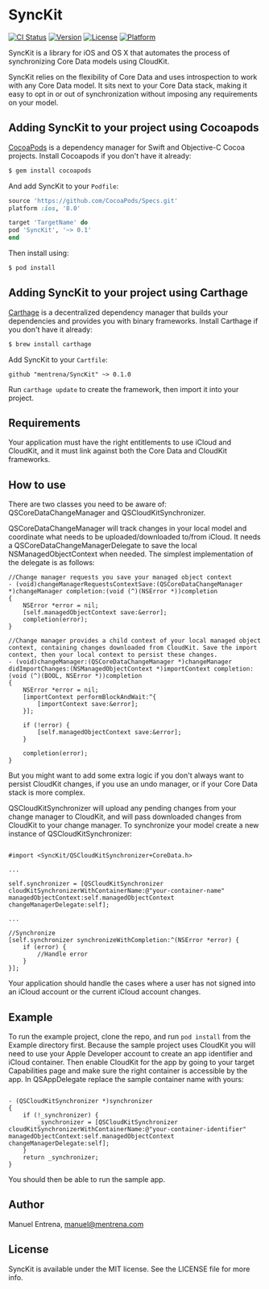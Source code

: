# SyncKit

[![CI Status](http://img.shields.io/travis/mentrena/SyncKit.svg?style=flat)](https://travis-ci.org/mentrena/SyncKit)
[![Version](https://img.shields.io/cocoapods/v/SyncKit.svg?style=flat)](http://cocoapods.org/pods/SyncKit)
[![License](https://img.shields.io/cocoapods/l/SyncKit.svg?style=flat)](http://cocoapods.org/pods/SyncKit)
[![Platform](https://img.shields.io/cocoapods/p/SyncKit.svg?style=flat)](http://cocoapods.org/pods/SyncKit)

SyncKit is a library for iOS and OS X that automates the process of synchronizing Core Data models using CloudKit.

SyncKit relies on the flexibility of Core Data and uses introspection to work with any Core Data model. It sits next to your Core Data stack, making it easy to opt in or out of synchronization without imposing any requirements on your model.

## Adding SyncKit to your project using Cocoapods

[CocoaPods](http://cocoapods.org) is a dependency manager for Swift and Objective-C Cocoa projects. Install Cocoapods if you don't have it already:

```bash
$ gem install cocoapods
```

And add SyncKit to your `Podfile`:

```ruby
source 'https://github.com/CocoaPods/Specs.git'
platform :ios, '8.0'

target 'TargetName' do
pod 'SyncKit', '~> 0.1'
end
```

Then install using:

```bash
$ pod install
```

## Adding SyncKit to your project using Carthage

[Carthage](https://github.com/Carthage/Carthage) is a decentralized dependency manager that builds your dependencies and provides you with binary frameworks. Install Carthage if you don't have it already:

```bash
$ brew install carthage
```

Add SyncKit to your `Cartfile`:

```
github "mentrena/SyncKit" ~> 0.1.0
```

Run `carthage update` to create the framework, then import it into your project.


## Requirements

Your application must have the right entitlements to use iCloud and CloudKit, and it must link against both the Core Data and CloudKit frameworks.

## How to use

There are two classes you need to be aware of: QSCoreDataChangeManager and QSCloudKitSynchronizer.

QSCoreDataChangeManager will track changes in your local model and coordinate what needs to be uploaded/downloaded to/from iCloud. It needs a QSCoreDataChangeManagerDelegate to save the local NSManagedObjectContext when needed. The simplest implementation of the delegate is as follows:

```objc
//Change manager requests you save your managed object context
- (void)changeManagerRequestsContextSave:(QSCoreDataChangeManager *)changeManager completion:(void (^)(NSError *))completion
{
    NSError *error = nil;
    [self.managedObjectContext save:&error];
    completion(error);
}

//Change manager provides a child context of your local managed object context, containing changes downloaded from CloudKit. Save the import context, then your local context to persist these changes.
- (void)changeManager:(QSCoreDataChangeManager *)changeManager didImportChanges:(NSManagedObjectContext *)importContext completion:(void (^)(BOOL, NSError *))completion
{
    NSError *error = nil;
    [importContext performBlockAndWait:^{
        [importContext save:&error];
    }];

    if (!error) {
        [self.managedObjectContext save:&error];
    }

    completion(error);
}
```

But you might want to add some extra logic if you don't always want to persist CloudKit changes, if you use an undo manager, or if your Core Data stack is more complex.

QSCloudKitSynchronizer will upload any pending changes from your change manager to CloudKit, and will pass downloaded changes from CloudKit to your change manager. To synchronize your model create a new instance of QSCloudKitSynchronizer:

```objc

#import <SyncKit/QSCloudKitSynchronizer+CoreData.h>

...

self.synchronizer = [QSCloudKitSynchronizer cloudKitSynchronizerWithContainerName:@"your-container-name" managedObjectContext:self.managedObjectContext changeManagerDelegate:self];

...

//Synchronize
[self.synchronizer synchronizeWithCompletion:^(NSError *error) {
    if (error) {
        //Handle error
    }
}];
```

Your application should handle the cases where a user has not signed into an iCloud account or the current iCloud account changes.

## Example

To run the example project, clone the repo, and run `pod install` from the Example directory first.
Because the sample project uses CloudKit you will need to use your Apple Developer account to create an app identifier and iCloud container. Then enable CloudKit for the app by going to your target Capabilities page and make sure the right container is accessible by the app.
In QSAppDelegate replace the sample container name with yours:

```objc

- (QSCloudKitSynchronizer *)synchronizer
{
    if (!_synchronizer) {
        _synchronizer = [QSCloudKitSynchronizer cloudKitSynchronizerWithContainerName:@"your-container-identifier" managedObjectContext:self.managedObjectContext changeManagerDelegate:self];
    }
    return _synchronizer;
}

```

You should then be able to run the sample app. 

## Author

Manuel Entrena, manuel@mentrena.com

## License

SyncKit is available under the MIT license. See the LICENSE file for more info.
